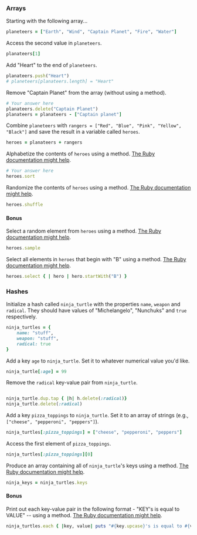 ### Arrays

Starting with the following array...

```rb
planeteers = ["Earth", "Wind", "Captain Planet", "Fire", "Water"]
```

Access the second value in `planeteers`.

```rb
planateers[1]
```

Add "Heart" to the end of `planeteers`.

```rb
planateers.push("Heart")
# planeteers[planateers.length] = "Heart"
```

Remove "Captain Planet" from the array (without using a method).

```rb
# Your answer here
planateers.delete("Captain Planet")
planateers = planateers - ["Captain planet"]
```

Combine `planeteers` with `rangers = ["Red", "Blue", "Pink", "Yellow", "Black"]` and save the result in a variable called `heroes`.

```rb
heroes = planateers + rangers
```

Alphabetize the contents of `heroes` using a method. [The Ruby documentation might help](http://ruby-doc.org/core-2.6.1/Array.html).

```rb
# Your answer here
heroes.sort
```

Randomize the contents of `heroes` using a method. [The Ruby documentation might help](http://ruby-doc.org/core-2.6.1/Array.html).

```rb
heroes.shuffle
```

#### Bonus

Select a random element from `heroes` using a method. [The Ruby documentation might help](http://ruby-doc.org/core-2.6.1/Array.html).

```rb
heroes.sample
```

Select all elements in `heroes` that begin with "B" using a method. [The Ruby documentation might help](http://ruby-doc.org/core-2.6.1/Array.html).

```rb
heroes.select { | hero | hero.startWith("B") }
```

### Hashes

Initialize a hash called `ninja_turtle` with the properties `name`, `weapon` and `radical`. They should have values of "Michelangelo", "Nunchuks" and `true` respectively.

```rb
ninja_turtles = {
    name: "stuff",
    weapon: "stuff",
    radical: true
}
```

Add a key `age` to `ninja_turtle`. Set it to whatever numerical value you'd like.


```rb
ninja_turtle[:age] = 99
```

Remove the `radical` key-value pair from `ninja_turtle`.

```rb

ninja_turtle.dup.tap { |h| h.delete(:radical)}
ninja_turtle.delete(:radical)
```

Add a key `pizza_toppings` to `ninja_turtle`. Set it to an array of strings (e.g., `["cheese", "pepperoni", "peppers"]`).

```rb
ninja_turtles[:pizza_toppings] = ["cheese", "pepperoni", "peppers"]
```

Access the first element of `pizza_toppings`.

```rb
ninja_turtles[:pizza_toppings][0]
```

Produce an array containing all of `ninja_turtle`'s keys using a method. [The Ruby documentation might help](http://ruby-doc.org/core-1.9.3/Hash.html).

```rb
ninja_keys = ninja_turtles.keys
```

#### Bonus

Print out each key-value pair in the following format - "KEY's is equal to VALUE" -- using a method. [The Ruby documentation might help](http://ruby-doc.org/core-1.9.3/Hash.html).

```rb
ninja_turtles.each { |key, value| puts "#{key.upcase}'s is equal to #{value.upcase}}
```
